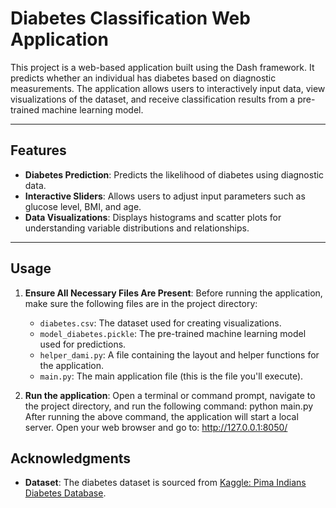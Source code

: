 # Diabetes Classification Web Application

This project is a web-based application built using the Dash framework. It predicts whether an individual has diabetes based on diagnostic measurements. The application allows users to interactively input data, view visualizations of the dataset, and receive classification results from a pre-trained machine learning model.

---

## Features

- **Diabetes Prediction**: Predicts the likelihood of diabetes using diagnostic data.
- **Interactive Sliders**: Allows users to adjust input parameters such as glucose level, BMI, and age.
- **Data Visualizations**: Displays histograms and scatter plots for understanding variable distributions and relationships.


---
## Usage

1. **Ensure All Necessary Files Are Present**:
   Before running the application, make sure the following files are in the project directory:
   - `diabetes.csv`: The dataset used for creating visualizations.
   - `model_diabetes.pickle`: The pre-trained machine learning model used for predictions.
   - `helper_dami.py`: A file containing the layout and helper functions for the application.
   - `main.py`: The main application file (this is the file you'll execute).

2. **Run the application**:
   Open a terminal or command prompt, navigate to the project directory, and run the following command:
   python main.py
   After running the above command, the application will start a local server.
   Open your web browser and go to:
   http://127.0.0.1:8050/



## Acknowledgments

- **Dataset**: The diabetes dataset is sourced from [Kaggle: Pima Indians Diabetes Database](https://www.kaggle.com/uciml/pima-indians-diabetes-database/data).